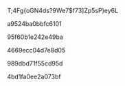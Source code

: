 T;4Fg{oGN4ds?9We7$f73]Zp5sP)ey6L

a9524ba0bbfc6101

95f60b1e242e49ba

4669ecc04d7e8d05

989dbd71f55cd95d

4bd1fa0ee2a073bf